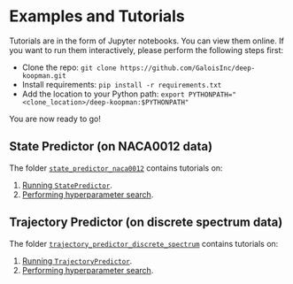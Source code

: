 # Examples and Tutorials
Tutorials are in the form of Jupyter notebooks. You can view them online. If you want to run them interactively, please perform the following steps first:
- Clone the repo: `git clone https://github.com/GaloisInc/deep-koopman.git`
- Install requirements: `pip install -r requirements.txt`
- Add the location to your Python path: `export PYTHONPATH="<clone_location>/deep-koopman:$PYTHONPATH"`

You are now ready to go!

## State Predictor (on NACA0012 data)
The folder [`state_predictor_naca0012`](./state_predictor_naca0012/) contains tutorials on:
1. [Running `StatePredictor`](./state_predictor_naca0012/run.ipynb).
2. [Performing hyperparameter search](./state_predictor_naca0012/hyp_search.ipynb).

## Trajectory Predictor (on discrete spectrum data)
The folder [`trajectory_predictor_discrete_spectrum`](./trajectory_predictor_discrete_spectrum/) contains tutorials on:
1. [Running `TrajectoryPredictor`](./trajectory_predictor_discrete_spectrum/run.ipynb).
2. [Performing hyperparameter search](./trajectory_predictor_discrete_spectrum/hyp_search.ipynb).
